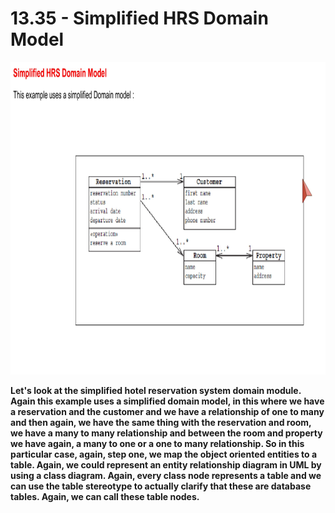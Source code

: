 # 13.35 - Simplified HRS Domain Model

<img src="/images/13_35_01.jpg" width="800" height="500">

**Let's look at the simplified hotel reservation system domain module. Again this example uses a simplified domain model, in this where we have a reservation and the customer and we have a relationship of one to many and then again, we have the same thing with the reservation and room, we have a many to many relationship and between the room and property we have again, a many to one or a one to many relationship. So in this particular case, again, step one, we map the object oriented entities to a table. Again, we could represent an entity relationship diagram in UML by using a class diagram. Again, every class node represents a table and we can use the table stereotype to actually clarify that these are database tables. Again, we can call these table nodes.**